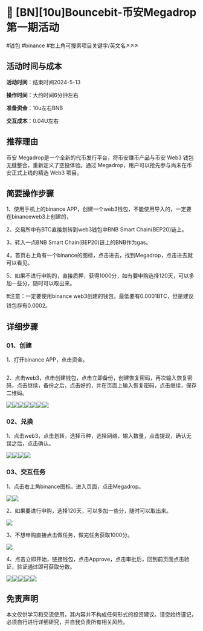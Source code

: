 # 🦽 \[BN]\[10u]Bouncebit-币安Megadrop第一期活动

\#钱包 #binance #右上角可搜索项目关键字/英文名↗↗↗

## 活动时间与成本 <a href="#huo-dong-shi-jian-yu-cheng-ben" id="huo-dong-shi-jian-yu-cheng-ben"></a>

**活动时间**：结束时间2024-5-13

**操作时间**：大约时间6分钟左右

**准备资金**：10u左右BNB

**交互成本**：0.04U左右

## 推荐理由 <a href="#tui-jian-li-you" id="tui-jian-li-you"></a>

币安 Megadrop是一个全新的代币发行平台，将币安赚币产品与币安 Web3 钱包无缝整合，重新定义了空投体验。通过 Megadrop，用户可以抢先参与尚未在币安正式上线的精选 Web3 项目。

## 简要操作步骤 <a href="#jian-yao-cao-zuo-bu-zhou" id="jian-yao-cao-zuo-bu-zhou"></a>

1、使用手机上的binance APP，创建一个web3钱包，不能使用导入的，一定要在binanceweb3上创建的，

2、交易所中有BTC直接划转到web3钱包中BNB Smart Chain(BEP20)链上。

3、转入一点BNB Smart Chain(BEP20)链上的BNB作为gas。

4，首页右上角有一个binance的图标，点击进去，找到Megadrop，点击进去就可以看见。

5、如果不进行申购的，直接质押，获得1000分，如有要申购选择120天，可以多加一些分，随时可以取出来。

❗❗注意：一定要使用binance web3创建的钱包，最低要有0.0001BTC，但是建议钱包存有0.0002。

## 详细步骤 <a href="#xiang-xi-bu-zhou" id="xiang-xi-bu-zhou"></a>

### **01、创建**

1、打开binance APP，点击资金。

<figure><img src="../.gitbook/assets/image (388).png" alt=""><figcaption></figcaption></figure>

2、点击web3，点击创建钱包，点击立即备份，创建恢复密码，再次输入恢复密码，点击继续，备份之后，点击好的，并在页面上输入恢复密码，点击继续，保存二维码。

![](<../.gitbook/assets/image (389).png>)![](<../.gitbook/assets/image (390).png>)![](<../.gitbook/assets/image (391).png>)![](<../.gitbook/assets/image (392).png>)![](<../.gitbook/assets/image (393).png>)![](<../.gitbook/assets/image (394).png>)![](<../.gitbook/assets/image (395).png>)

### **02、兑换**

1、点击web3，点击划转，选择币种，选择网络，输入数量，点击提现，确认无误之后，点击确认。

![](<../.gitbook/assets/image (396).png>)![](<../.gitbook/assets/image (397).png>)![](<../.gitbook/assets/image (398).png>)![](<../.gitbook/assets/image (399).png>)

### **03、交互任务**

1、点击右上角binance图标，进入页面，点击Megadrop。

![](<../.gitbook/assets/image (400).png>)![](<../.gitbook/assets/image (401).png>)

2、如果要进行申购，选择120天，可以多加一些分，随时可以取出来。

![](<../.gitbook/assets/image (402).png>)



3、不想申购直接点击做任务，做完任务获取1000分。

![](<../.gitbook/assets/image (403).png>)



4、点击立即开始，链接钱包，点击Approve，点击审批后，回到前页面点击验证，验证通过即可获取分数。

![](<../.gitbook/assets/image (404).png>)![](<../.gitbook/assets/image (406).png>)![](<../.gitbook/assets/image (407).png>)![](<../.gitbook/assets/image (408).png>)![](<../.gitbook/assets/image (409).png>)

## 免责声明 <a href="#mian-ze-sheng-ming" id="mian-ze-sheng-ming"></a>

本文仅供学习和交流使用，其内容并不构成任何形式的投资建议。请您始终谨记，必须自行进行详细研究，并自我负责所有相关风险。
